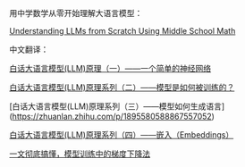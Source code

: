 

用中学数学从零开始理解大语言模型：

[Understanding LLMs from Scratch Using Middle School Math](https://medium.com/data-science/understanding-llms-from-scratch-using-middle-school-math-e602d27ec876)

中文翻译： 

[白话大语言模型(LLM)原理（一）——一个简单的神经网络](https://zhuanlan.zhihu.com/p/1891541255764279702) 

[白话大语言模型(LLM)原理系列（二）——模型是如何被训练的？](https://zhuanlan.zhihu.com/p/1892531873110013681)

[白话大语言模型(LLM)原理系列（三）——模型如何生成语言] (https://zhuanlan.zhihu.com/p/1895580588867557052)

[白话大语言模型(LLM)原理系列（四）——嵌入（Embeddings）](https://zhuanlan.zhihu.com/p/1898056705251742950)

[一文彻底搞懂，模型训练中的梯度下降法](https://zhuanlan.zhihu.com/p/1893780224832954807)